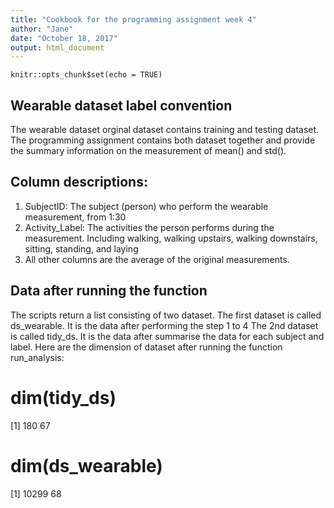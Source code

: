 ```yaml
---
title: "Cookbook for the programming assignment week 4"
author: "Jane"
date: "October 18, 2017"
output: html_document
---
```


```{r setup, include=FALSE}
knitr::opts_chunk$set(echo = TRUE)
```

## Wearable dataset label convention

The wearable dataset orginal dataset contains training and testing dataset. The programming assignment
contains both dataset together and provide the summary information on the measurement of mean() and std().

## Column descriptions: 

1. SubjectID: The subject (person) who perform the wearable measurement, from 1:30
2. Activity_Label: The activities the person performs during the measurement. Including walking, walking upstairs, walking downstairs, sitting, standing, and laying
3. All other columns are the average of the original measurements.

## Data after running the function
 The scripts return a list consisting of two dataset.
 The first dataset is called ds_wearable. It is the data after performing the step 1 to 4 
 The 2nd dataset is called tidy_ds. It is the data after summarise the data for each subject and label.
 Here are the dimension of dataset after running the function run_analysis:
  
 # dim(tidy_ds)
 [1] 180  67
 
 # dim(ds_wearable)
 [1] 10299    68
 